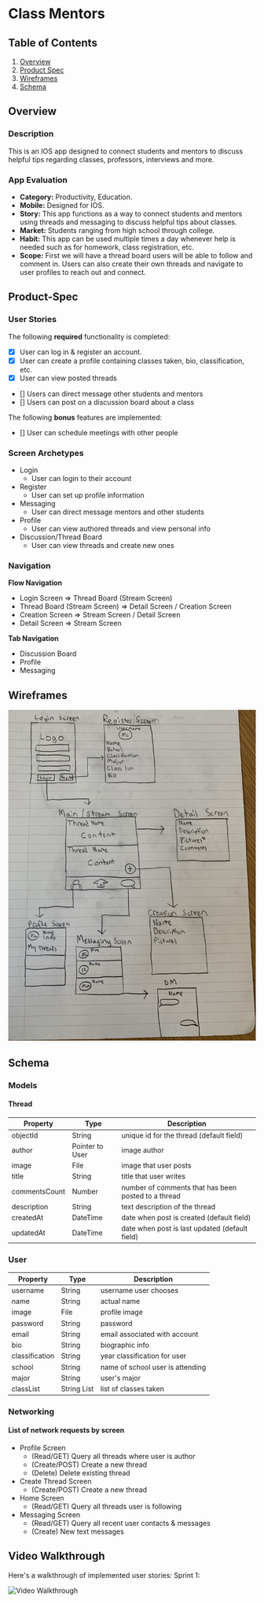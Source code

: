 # Class Mentors

## Table of Contents
1. [Overview](#Overview)
2. [Product Spec](#Product-Spec)
3. [Wireframes](#Wireframes)
4. [Schema](#Schema)

## Overview
### Description
This is an IOS app designed to connect students and mentors to discuss helpful tips regarding classes, professors, interviews and more.

### App Evaluation
- **Category:** Productivity, Education.
- **Mobile:** Designed for IOS.
- **Story:** This app functions as a way to connect students and mentors using threads and messaging to discuss helpful tips about classes.
- **Market:** Students ranging from high school through college.
- **Habit:** This app can be used multiple times a day whenever help is needed such as for homework, class registration, etc.
- **Scope:** First we will have a thread board users will be able to follow and comment in. Users can also create their own threads and navigate to user profiles
to reach out and connect.

## Product-Spec
### User Stories

The following **required** functionality is completed:

- [x] User can log in & register an account.
- [x] User can create a profile containing classes taken, bio, classification, etc.
- [x] User can view posted threads
- [] Users can direct message other students and mentors
- [] Users can post on a discussion board about a class


The following **bonus** features are implemented:

- [] User can schedule meetings with other people

### Screen Archetypes
* Login
   * User can login to their account
* Register
   * User can set up profile information
* Messaging
   * User can direct message mentors and other students
* Profile
   * User can view authored threads and view personal info
* Discussion/Thread Board
   * User can view threads and create new ones

### Navigation

**Flow Navigation**
* Login Screen => Thread Board (Stream Screen)
* Thread Board (Stream Screen) => Detail Screen / Creation Screen
* Creation Screen => Stream Screen / Detail Screen
* Detail Screen => Stream Screen

**Tab Navigation**
* Discussion Board
* Profile
* Messaging

## Wireframes
<img src="https://github.com/Jagato/classs-mentors/blob/main/Wireframe.jpeg" width=1000>


## Schema
### Models
#### Thread
   | Property      | Type     | Description |
   | ------------- | -------- | ------------|
   | objectId      | String   | unique id for the thread (default field) |
   | author        | Pointer to User| image author |
   | image         | File     | image that user posts |
   | title         | String   | title that user writes |
   | commentsCount | Number   | number of comments that has been posted to a thread |
   | description   | String   | text description of the thread |
   | createdAt     | DateTime | date when post is created (default field) |
   | updatedAt     | DateTime | date when post is last updated (default field) |

### User
   | Property      | Type     | Description |
   | ------------- | -------- | ------------|
   | username      | String   | username user chooses|
   | name          | String   | actual name |
   | image         | File     | profile image  |
   | password      | String   | password |
   | email         | String   | email associated with account |
   | bio           | String   | biographic info |
   | classification| String   | year classification for user |
   | school        | String   | name of school user is attending |
   | major         | String   | user's major |
   | classList     | String List | list of classes taken |

### Networking
#### List of network requests by screen
   - Profile Screen
      - (Read/GET) Query all threads where user is author
      - (Create/POST) Create a new thread
      - (Delete) Delete existing thread
   - Create Thread Screen
      - (Create/POST) Create a new thread
   - Home Screen
      - (Read/GET) Query all threads user is following
   - Messaging Screen
      - (Read/GET) Query all recent user contacts & messages
      - (Create) New text messages
## Video Walkthrough

Here's a walkthrough of implemented user stories:
Sprint 1:

<img src='https://i.imgur.com/Aq4OM6c.gif' title='Video Walkthrough' width='' alt='Video Walkthrough' />


